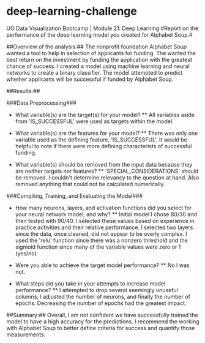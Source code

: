 # deep-learning-challenge
UO Data Visualization Bootcamp | Module 21: Deep Learning
#Report on the performance of the deep learning model you created for Alphabet Soup.#

##Overview of the analysis:##
The nonprofit foundation Alphabet Soup wanted a tool to help in selection of applicants for funding. The wanted the best return on the investment by funding the application with the greatest chance of success. I created a model using machine learning and neural networks to create a binary classifier. The model attempted to predict whether applicants will be successful if funded by Alphabet Soup.

##Results:##

###Data Preprocessing###

* What variable(s) are the target(s) for your model?
** All variables aside from 'IS_SUCCESSFUL' were used as targets within the model.

* What variable(s) are the features for your model?
** There was only one variable used as the defining feature, 'IS_SUCCESSFUL'. It would be helpful to note if there were more defining characterists of successful funding.

* What variable(s) should be removed from the input data because they are neither targets nor features?
** 'SPECIAL_CONSIDERATIONS' should be removed. I couldn't determine relevancy to the question at hand. Also removed anything that could not be calculated numerically. 

###Compiling, Training, and Evaluating the Model###

* How many neurons, layers, and activation functions did you select for your neural network model, and why?
** Initial model I chose 80/30 and then tested with 90/40. I selected these values based on experience in practice activities and their relative performance. I selected two layers since the data, once cleaned, did not appear to be overly complex. I used the 'relu' function since there was a nonzero threshold and the sigmoid function since many of the variable values were zero or 1 (yes/no)

* Were you able to achieve the target model performance?
** No I was not.

* What steps did you take in your attempts to increase model performance?
** I attempted to drop several seemingly unuseful columns; I adjusted the number of neurons, and finally the number of epochs. Decreasing the number of epochs had the greatest impact. 

##Summary:## 
Overall, I am not confident we have successfully trained the model to have a high accuracy for the predictions. I recommend the working with Alphabet Soup to better define criteria for success and quantify those measurements. 